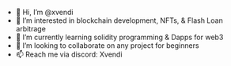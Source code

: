 - 👋 Hi, I’m @xvendi
- 👀 I’m interested in blockchain development, NFTs, & Flash Loan arbitrage
- 🌱 I’m currently learning solidity programming & Dapps for web3
- 💞️ I’m looking to collaborate on any project for beginners
- 📫 Reach me via discord: Xvendi

<!---
xvendi/xvendi is a ✨ special ✨ repository because its `README.md` (this file) appears on your GitHub profile.
You can click the Preview link to take a look at your changes.
--->
